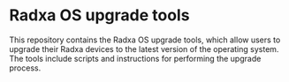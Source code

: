 # Radxa OS upgrade tools

This repository contains the Radxa OS upgrade tools, which allow users to upgrade their Radxa devices to the latest version of the operating system. The tools include scripts and instructions for performing the upgrade process.
